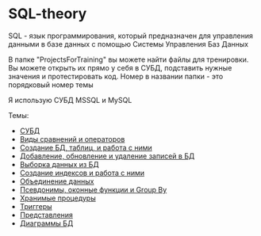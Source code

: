 # SQL-theory
SQL - язык программирования, который предназначен для управления данными в базе данных с помощью Системы Управления Баз Данных

В папке "ProjectsForTraining" вы можете найти файлы для тренировки. Вы можете открыть их прямо у себя в СУБД, подставить нужные значения и протестировать код. Номер в названии папки - это порядковый номер темы

Я использую СУБД MSSQL и MySQL

Темы:
* [СУБД](https://github.com/Barsuchek/SQL-theory/blob/main/Info/СУБД.md)
* [Виды сравнений и операторов](https://github.com/Barsuchek/SQL-theory/blob/main/Info/Виды.md)
* [Создание БД, таблиц, и работа с ними](https://github.com/Barsuchek/SQL-theory/blob/main/Info/СозданиеБД.md)
* [Добавление, обновление и удаление записей в БД](https://github.com/Barsuchek/SQL-theory/blob/main/Info/ЗаписиБД.md)
* [Выборка данных из БД](https://github.com/Barsuchek/SQL-theory/blob/main/Info/ВыборкаДанных.md)
* [Создание индексов и работа с ними](https://github.com/Barsuchek/SQL-theory/blob/main/Info/Индексы.md)
* [Объединение данных](https://github.com/Barsuchek/SQL-theory/blob/main/Info/ОбъединениеДанных.md)
* [Псевдонимы, оконные функции и Group By](https://github.com/Barsuchek/SQL-theory/blob/main/Info/ПсевдонимыФункции.md)
* [Хранимые процедуры](https://github.com/Barsuchek/SQL-theory/blob/main/Info/ХранимыеПроцедуры.md)
* [Триггеры](https://github.com/Barsuchek/SQL-theory/blob/main/Info/Триггеры.md)
* [Представления](https://github.com/Barsuchek/SQL-theory/blob/main/Info/Представления.md)
* [Диаграммы БД](https://github.com/Barsuchek/SQL-theory/blob/main/Info/Диаграммы.md)